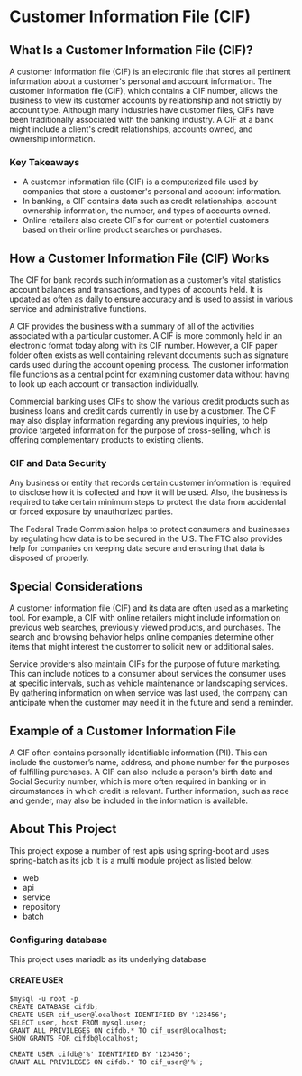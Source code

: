 # Customer Information File (CIF)
## What Is a Customer Information File (CIF)?

A customer information file (CIF) is an electronic file that stores all pertinent information about a customer's personal and account information. The customer information file (CIF), which contains a CIF number, allows the business to view its customer accounts by relationship and not strictly by account type. Although many industries have customer files, CIFs have been traditionally associated with the banking industry. A CIF at a bank might include a client's credit relationships, accounts owned, and ownership information.

### Key Takeaways

- A customer information file (CIF) is a computerized file used by companies that store a customer's personal and account information.
- In banking, a CIF contains data such as credit relationships, account ownership information, the number, and types of accounts owned.
- Online retailers also create CIFs for current or potential customers based on their online product searches or purchases.

## How a Customer Information File (CIF) Works

The CIF for bank records such information as a customer's vital statistics account balances and transactions, and types of accounts held. It is updated as often as daily to ensure accuracy and is used to assist in various service and administrative functions.

A CIF provides the business with a summary of all of the activities associated with a particular customer. A CIF is more commonly held in an electronic format today along with its CIF number. However, a CIF paper folder often exists as well containing relevant documents such as signature cards used during the account opening process. The customer information file functions as a central point for examining customer data without having to look up each account or transaction individually.

Commercial banking uses CIFs to show the various credit products such as business loans and credit cards currently in use by a customer. The CIF may also display information regarding any previous inquiries, to help provide targeted information for the purpose of cross-selling, which is offering complementary products to existing clients.

### CIF and Data Security

Any business or entity that records certain customer information is required to disclose how it is collected and how it will be used. Also, the business is required to take certain minimum steps to protect the data from accidental or forced exposure by unauthorized parties.

The Federal Trade Commission helps to protect consumers and businesses by regulating how data is to be secured in the U.S. The FTC also provides help for companies on keeping data secure and ensuring that data is disposed of properly.

## Special Considerations

A customer information file (CIF) and its data are often used as a marketing tool. For example, a CIF with online retailers might include information on previous web searches, previously viewed products, and purchases. The search and browsing behavior helps online companies determine other items that might interest the customer to solicit new or additional sales.

Service providers also maintain CIFs for the purpose of future marketing. This can include notices to a consumer about services the consumer uses at specific intervals, such as vehicle maintenance or landscaping services. By gathering information on when service was last used, the company can anticipate when the customer may need it in the future and send a reminder.

## Example of a Customer Information File

A CIF often contains personally identifiable information (PII). This can include the customer’s name, address, and phone number for the purposes of fulfilling purchases. A CIF can also include a person's birth date and Social Security number, which is more often required in banking or in circumstances in which credit is relevant. Further information, such as race and gender, may also be included in the information is available.

## About This Project
This project expose a number of rest apis using spring-boot and uses spring-batch as its job
It is a multi module project as listed below:
- web
- api
- service
- repository
- batch  

### Configuring database 
This project uses mariadb as its underlying database

#### CREATE USER
````
$mysql -u root -p
CREATE DATABASE cifdb;
CREATE USER cif_user@localhost IDENTIFIED BY '123456';
SELECT user, host FROM mysql.user;
GRANT ALL PRIVILEGES ON cifdb.* TO cif_user@localhost;
SHOW GRANTS FOR cifdb@localhost;

CREATE USER cifdb@'%' IDENTIFIED BY '123456';
GRANT ALL PRIVILEGES ON cifdb.* TO cif_user@'%';
````
